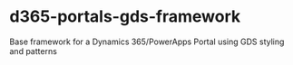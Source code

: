 # d365-portals-gds-framework
Base framework for a Dynamics 365/PowerApps Portal using GDS styling and patterns
